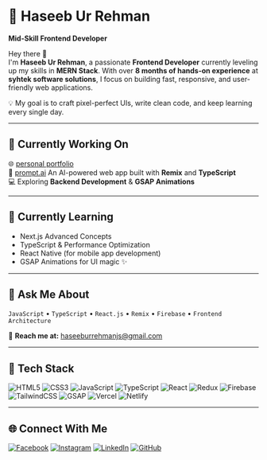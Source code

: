 # 🚀 Haseeb Ur Rehman

**Mid-Skill Frontend Developer**

Hey there 👋  
I'm **Haseeb Ur Rehman**, a passionate **Frontend Developer** currently leveling up my skills in **MERN Stack**.
With over **8 months of hands-on experience** at **syhtek software solutions**, I focus on building fast, responsive, and user-friendly web applications.  

💡 My goal is to craft pixel-perfect UIs, write clean code, and keep learning every single day.

---

## 🔭 Currently Working On
🌐 [personal portfolio](https://haseeburrehmanjs.vercel.app/)  
🤖 [prompt.ai](https://promptai-v1.vercel.app/) An AI-powered web app built with **Remix** and **TypeScript**  
💻 Exploring **Backend Development** & **GSAP Animations**

---

## 🌱 Currently Learning
- Next.js Advanced Concepts  
- TypeScript & Performance Optimization  
- React Native (for mobile app development)  
- GSAP Animations for UI magic ✨  

---

## 💬 Ask Me About
`JavaScript` • `TypeScript` • `React.js` • `Remix` • `Firebase` • `Frontend Architecture`

📩 **Reach me at:** [haseeburrehmanjs@gmail.com](mailto:haseeburrehmanjs@gmail.com)

---

## 🧠 Tech Stack

![HTML5](https://img.shields.io/badge/html5-%23E34F26.svg?style=for-the-badge&logo=html5&logoColor=white)
![CSS3](https://img.shields.io/badge/css3-%231572B6.svg?style=for-the-badge&logo=css3&logoColor=white)
![JavaScript](https://img.shields.io/badge/javascript-%23F7DF1E.svg?style=for-the-badge&logo=javascript&logoColor=black)
![TypeScript](https://img.shields.io/badge/typescript-%23007ACC.svg?style=for-the-badge&logo=typescript&logoColor=white)
![React](https://img.shields.io/badge/react-%2320232a.svg?style=for-the-badge&logo=react&logoColor=%2361DAFB)
![Redux](https://img.shields.io/badge/redux-%23593d88.svg?style=for-the-badge&logo=redux&logoColor=white)
![Firebase](https://img.shields.io/badge/firebase-%23039BE5.svg?style=for-the-badge&logo=firebase)
![TailwindCSS](https://img.shields.io/badge/TailwindCSS-%2306B6D4.svg?style=for-the-badge&logo=tailwindcss&logoColor=white)
![GSAP](https://img.shields.io/badge/GSAP-%2388CE02.svg?style=for-the-badge&logo=greensock&logoColor=white)
![Vercel](https://img.shields.io/badge/vercel-%23000000.svg?style=for-the-badge&logo=vercel&logoColor=white)
![Netlify](https://img.shields.io/badge/netlify-%23000000.svg?style=for-the-badge&logo=netlify&logoColor=#00C7B7)

---

## 🌐 Connect With Me
[![Facebook](https://img.shields.io/badge/Facebook-%231877F2.svg?logo=Facebook&logoColor=white)](https://facebook.com/haseeburrehmanjs)
[![Instagram](https://img.shields.io/badge/Instagram-%23E4405F.svg?logo=Instagram&logoColor=white)](https://instagram.com/haseeburrehmanjs)
[![LinkedIn](https://img.shields.io/badge/LinkedIn-%230077B5.svg?logo=linkedin&logoColor=white)](https://linkedin.com/in/haseeburrehmanjs)
[![GitHub](https://img.shields.io/badge/GitHub-%23121011.svg?logo=github&logoColor=white)](https://github.com/haseeburrehmanjs)

